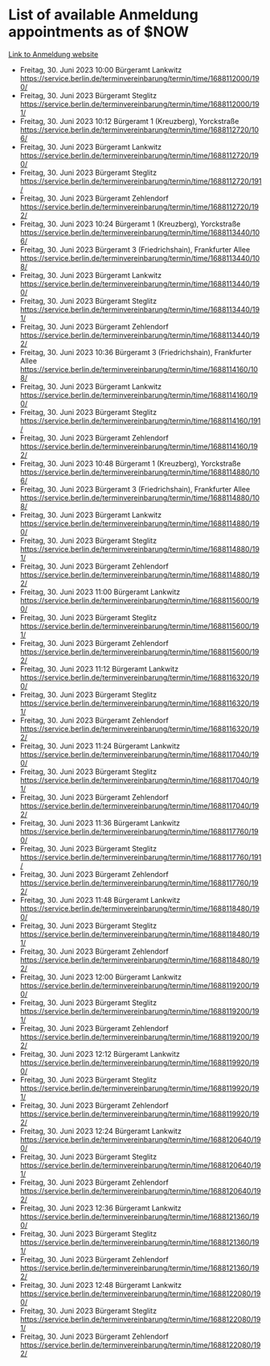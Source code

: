 # List of available Anmeldung appointments as of $NOW
[Link to Anmeldung website](https://service.berlin.de/terminvereinbarung/termin/tag.php?termin=1&anliegen[]=120686&dienstleisterlist=122210,122217,327316,122219,327312,122227,327314,122231,327346,122243,327348,122254,122252,329742,122260,329745,122262,329748,122271,327278,122273,327274,122277,327276,330436,122280,327294,122282,327290,122284,327292,122291,327270,122285,327266,122286,327264,122296,327268,150230,329760,122297,327286,122294,327284,122312,329763,122314,329775,122304,327330,122311,327334,122309,327332,317869,122281,327352,122279,329772,122283,122276,327324,122274,327326,122267,329766,122246,327318,122251,327320,122257,327322,122208,327298,122226,327300&herkunft=http%3A%2F%2Fservice.berlin.de%2Fdienstleistung%2F120686%2F)
- Freitag, 30. Juni 2023 10:00 Bürgeramt Lankwitz https://service.berlin.de/terminvereinbarung/termin/time/1688112000/190/
- Freitag, 30. Juni 2023  Bürgeramt Steglitz https://service.berlin.de/terminvereinbarung/termin/time/1688112000/191/
- Freitag, 30. Juni 2023 10:12 Bürgeramt 1 (Kreuzberg), Yorckstraße https://service.berlin.de/terminvereinbarung/termin/time/1688112720/106/
- Freitag, 30. Juni 2023  Bürgeramt Lankwitz https://service.berlin.de/terminvereinbarung/termin/time/1688112720/190/
- Freitag, 30. Juni 2023  Bürgeramt Steglitz https://service.berlin.de/terminvereinbarung/termin/time/1688112720/191/
- Freitag, 30. Juni 2023  Bürgeramt Zehlendorf https://service.berlin.de/terminvereinbarung/termin/time/1688112720/192/
- Freitag, 30. Juni 2023 10:24 Bürgeramt 1 (Kreuzberg), Yorckstraße https://service.berlin.de/terminvereinbarung/termin/time/1688113440/106/
- Freitag, 30. Juni 2023  Bürgeramt 3 (Friedrichshain), Frankfurter Allee https://service.berlin.de/terminvereinbarung/termin/time/1688113440/108/
- Freitag, 30. Juni 2023  Bürgeramt Lankwitz https://service.berlin.de/terminvereinbarung/termin/time/1688113440/190/
- Freitag, 30. Juni 2023  Bürgeramt Steglitz https://service.berlin.de/terminvereinbarung/termin/time/1688113440/191/
- Freitag, 30. Juni 2023  Bürgeramt Zehlendorf https://service.berlin.de/terminvereinbarung/termin/time/1688113440/192/
- Freitag, 30. Juni 2023 10:36 Bürgeramt 3 (Friedrichshain), Frankfurter Allee https://service.berlin.de/terminvereinbarung/termin/time/1688114160/108/
- Freitag, 30. Juni 2023  Bürgeramt Lankwitz https://service.berlin.de/terminvereinbarung/termin/time/1688114160/190/
- Freitag, 30. Juni 2023  Bürgeramt Steglitz https://service.berlin.de/terminvereinbarung/termin/time/1688114160/191/
- Freitag, 30. Juni 2023  Bürgeramt Zehlendorf https://service.berlin.de/terminvereinbarung/termin/time/1688114160/192/
- Freitag, 30. Juni 2023 10:48 Bürgeramt 1 (Kreuzberg), Yorckstraße https://service.berlin.de/terminvereinbarung/termin/time/1688114880/106/
- Freitag, 30. Juni 2023  Bürgeramt 3 (Friedrichshain), Frankfurter Allee https://service.berlin.de/terminvereinbarung/termin/time/1688114880/108/
- Freitag, 30. Juni 2023  Bürgeramt Lankwitz https://service.berlin.de/terminvereinbarung/termin/time/1688114880/190/
- Freitag, 30. Juni 2023  Bürgeramt Steglitz https://service.berlin.de/terminvereinbarung/termin/time/1688114880/191/
- Freitag, 30. Juni 2023  Bürgeramt Zehlendorf https://service.berlin.de/terminvereinbarung/termin/time/1688114880/192/
- Freitag, 30. Juni 2023 11:00 Bürgeramt Lankwitz https://service.berlin.de/terminvereinbarung/termin/time/1688115600/190/
- Freitag, 30. Juni 2023  Bürgeramt Steglitz https://service.berlin.de/terminvereinbarung/termin/time/1688115600/191/
- Freitag, 30. Juni 2023  Bürgeramt Zehlendorf https://service.berlin.de/terminvereinbarung/termin/time/1688115600/192/
- Freitag, 30. Juni 2023 11:12 Bürgeramt Lankwitz https://service.berlin.de/terminvereinbarung/termin/time/1688116320/190/
- Freitag, 30. Juni 2023  Bürgeramt Steglitz https://service.berlin.de/terminvereinbarung/termin/time/1688116320/191/
- Freitag, 30. Juni 2023  Bürgeramt Zehlendorf https://service.berlin.de/terminvereinbarung/termin/time/1688116320/192/
- Freitag, 30. Juni 2023 11:24 Bürgeramt Lankwitz https://service.berlin.de/terminvereinbarung/termin/time/1688117040/190/
- Freitag, 30. Juni 2023  Bürgeramt Steglitz https://service.berlin.de/terminvereinbarung/termin/time/1688117040/191/
- Freitag, 30. Juni 2023  Bürgeramt Zehlendorf https://service.berlin.de/terminvereinbarung/termin/time/1688117040/192/
- Freitag, 30. Juni 2023 11:36 Bürgeramt Lankwitz https://service.berlin.de/terminvereinbarung/termin/time/1688117760/190/
- Freitag, 30. Juni 2023  Bürgeramt Steglitz https://service.berlin.de/terminvereinbarung/termin/time/1688117760/191/
- Freitag, 30. Juni 2023  Bürgeramt Zehlendorf https://service.berlin.de/terminvereinbarung/termin/time/1688117760/192/
- Freitag, 30. Juni 2023 11:48 Bürgeramt Lankwitz https://service.berlin.de/terminvereinbarung/termin/time/1688118480/190/
- Freitag, 30. Juni 2023  Bürgeramt Steglitz https://service.berlin.de/terminvereinbarung/termin/time/1688118480/191/
- Freitag, 30. Juni 2023  Bürgeramt Zehlendorf https://service.berlin.de/terminvereinbarung/termin/time/1688118480/192/
- Freitag, 30. Juni 2023 12:00 Bürgeramt Lankwitz https://service.berlin.de/terminvereinbarung/termin/time/1688119200/190/
- Freitag, 30. Juni 2023  Bürgeramt Steglitz https://service.berlin.de/terminvereinbarung/termin/time/1688119200/191/
- Freitag, 30. Juni 2023  Bürgeramt Zehlendorf https://service.berlin.de/terminvereinbarung/termin/time/1688119200/192/
- Freitag, 30. Juni 2023 12:12 Bürgeramt Lankwitz https://service.berlin.de/terminvereinbarung/termin/time/1688119920/190/
- Freitag, 30. Juni 2023  Bürgeramt Steglitz https://service.berlin.de/terminvereinbarung/termin/time/1688119920/191/
- Freitag, 30. Juni 2023  Bürgeramt Zehlendorf https://service.berlin.de/terminvereinbarung/termin/time/1688119920/192/
- Freitag, 30. Juni 2023 12:24 Bürgeramt Lankwitz https://service.berlin.de/terminvereinbarung/termin/time/1688120640/190/
- Freitag, 30. Juni 2023  Bürgeramt Steglitz https://service.berlin.de/terminvereinbarung/termin/time/1688120640/191/
- Freitag, 30. Juni 2023  Bürgeramt Zehlendorf https://service.berlin.de/terminvereinbarung/termin/time/1688120640/192/
- Freitag, 30. Juni 2023 12:36 Bürgeramt Lankwitz https://service.berlin.de/terminvereinbarung/termin/time/1688121360/190/
- Freitag, 30. Juni 2023  Bürgeramt Steglitz https://service.berlin.de/terminvereinbarung/termin/time/1688121360/191/
- Freitag, 30. Juni 2023  Bürgeramt Zehlendorf https://service.berlin.de/terminvereinbarung/termin/time/1688121360/192/
- Freitag, 30. Juni 2023 12:48 Bürgeramt Lankwitz https://service.berlin.de/terminvereinbarung/termin/time/1688122080/190/
- Freitag, 30. Juni 2023  Bürgeramt Steglitz https://service.berlin.de/terminvereinbarung/termin/time/1688122080/191/
- Freitag, 30. Juni 2023  Bürgeramt Zehlendorf https://service.berlin.de/terminvereinbarung/termin/time/1688122080/192/
